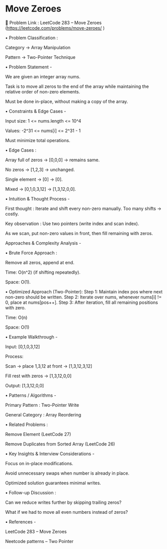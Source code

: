 # Move Zeroes

🔗 Problem Link : LeetCode 283 – Move Zeroes
(https://leetcode.com/problems/move-zeroes/
)

• Problem Classification :

Category → Array Manipulation

Pattern → Two-Pointer Technique

• Problem Statement -

We are given an integer array nums.

Task is to move all zeros to the end of the array while maintaining the relative order of non-zero elements.

Must be done in-place, without making a copy of the array.

• Constraints & Edge Cases -

Input size: 1 <= nums.length <= 10^4

Values: -2^31 <= nums[i] <= 2^31 - 1

Must minimize total operations.

• Edge Cases :

Array full of zeros → [0,0,0] → remains same.

No zeros → [1,2,3] → unchanged.

Single element → [0] → [0].

Mixed → [0,1,0,3,12] → [1,3,12,0,0].

• Intuition & Thought Process -

First thought : Iterate and shift every non-zero manually. Too many shifts → costly.

Key observation : Use two pointers (write index and scan index).

As we scan, put non-zero values in front, then fill remaining with zeros.

Approaches & Complexity Analysis -

• Brute Force Approach :

Remove all zeros, append at end.

Time: O(n^2) (if shifting repeatedly).

Space: O(1).

• Optimized Approach (Two-Pointer):
Step 1: Maintain index pos where next non-zero should be written.
Step 2: Iterate over nums, whenever nums[i] != 0, place at nums[pos++].
Step 3: After iteration, fill all remaining positions with zero.

Time: O(n)

Space: O(1)

• Example Walkthrough -

Input: [0,1,0,3,12]

Process:

Scan → place 1,3,12 at front → [1,3,12,3,12]

Fill rest with zeros → [1,3,12,0,0]

Output: [1,3,12,0,0]

• Patterns / Algorithms -

Primary Pattern : Two-Pointer Write

General Category : Array Reordering

• Related Problems :

Remove Element (LeetCode 27)

Remove Duplicates from Sorted Array (LeetCode 26)

• Key Insights & Interview Considerations -

Focus on in-place modifications.

Avoid unnecessary swaps when number is already in place.

Optimized solution guarantees minimal writes.

• Follow-up Discussion :

Can we reduce writes further by skipping trailing zeros?

What if we had to move all even numbers instead of zeros?

• References -

LeetCode 283 – Move Zeroes

Neetcode patterns – Two Pointer